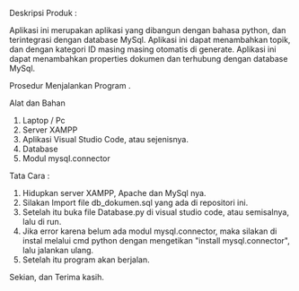 Deskripsi Produk :

Aplikasi ini merupakan aplikasi yang dibangun dengan bahasa python, dan terintegrasi dengan database MySql.
Aplikasi ini dapat menambahkan topik, dan dengan kategori ID masing masing otomatis di generate.
Aplikasi ini dapat menambahkan properties dokumen dan terhubung dengan database MySql.

Prosedur Menjalankan Program .

Alat dan Bahan
1. Laptop / Pc
2. Server XAMPP
3. Aplikasi Visual Studio Code, atau sejenisnya.
4. Database
5. Modul mysql.connector

Tata Cara :
1. Hidupkan server XAMPP, Apache dan MySql nya.
2. Silakan Import file db_dokumen.sql yang ada di repositori ini.
3. Setelah itu buka file Database.py di visual studio code, atau semisalnya, lalu di run.
4. Jika error karena belum ada modul mysql.connector, maka silakan di instal melalui cmd python dengan mengetikan "install mysql.connector", lalu jalankan ulang.
5. Setelah itu program akan berjalan.

Sekian, dan Terima kasih.

